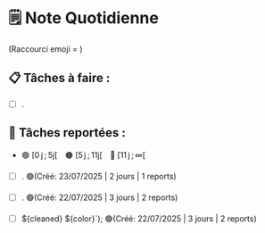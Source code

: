 # 🗒️ Note Quotidienne

(Raccourci emoji = )

## 📋 Tâches à faire :

- [ ] .


## 📌 Tâches reportées :

- 🟢 [0 j ; 5j[ 🟠 [5 j ; 11j[ 🔴 [11 j ; ∞[


- [ ] . 🟢(Créé: 23/07/2025 | 2 jours | 1 reports)
- [ ] . 🟢(Créé: 22/07/2025 | 3 jours | 2 reports)
- [ ] ${cleaned} ${color}`); 🟢(Créé: 22/07/2025 | 3 jours | 2 reports)




